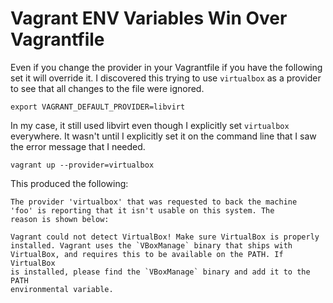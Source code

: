 # Vagrant ENV Variables Win Over Vagrantfile

Even if you change the provider in your Vagrantfile if you have the
following set it will override it. I discovered this trying to use
`virtualbox` as a provider to see that all changes to the file were
ignored.

```
export VAGRANT_DEFAULT_PROVIDER=libvirt
```

In my case, it still used libvirt even though I explicitly set
`virtualbox` everywhere. It wasn't until I explicitly set it on the
command line that I saw the error message that I needed.

```
vagrant up --provider=virtualbox
```

This produced the following:

```out
The provider 'virtualbox' that was requested to back the machine
'foo' is reporting that it isn't usable on this system. The
reason is shown below:

Vagrant could not detect VirtualBox! Make sure VirtualBox is properly
installed. Vagrant uses the `VBoxManage` binary that ships with
VirtualBox, and requires this to be available on the PATH. If VirtualBox
is installed, please find the `VBoxManage` binary and add it to the PATH
environmental variable.
```
